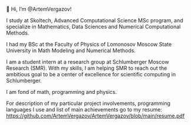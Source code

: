 👋 Hi, I’m @ArtemVergazov!

I study at Skoltech, Advanced Computational Science MSc program, and specialize in Mathematics, Data Sciences and Numerical Computational Methods.

I had my BSc at the Faculty of Physics of Lomonosov Moscow State University in Math Modeling and Numerical Methods.

I am a student intern at a research group at Schlumberger Moscow Research (SMR). With my skills, I am helping SMR to reach out the ambitious goal to be a center of excellence for scientific computing in Schlumberger.

I am fond of math, programming and physics.

For description of my particular project involvements, programming languages I use and list of main achievements go to my resume: https://github.com/ArtemVergazov/ArtemVergazov/blob/main/resume.pdf

<!---
ArtemVergazov/ArtemVergazov is a ✨ special ✨ repository because its `README.md` (this file) appears on your GitHub profile.
You can click the Preview link to take a look at your changes.
--->
